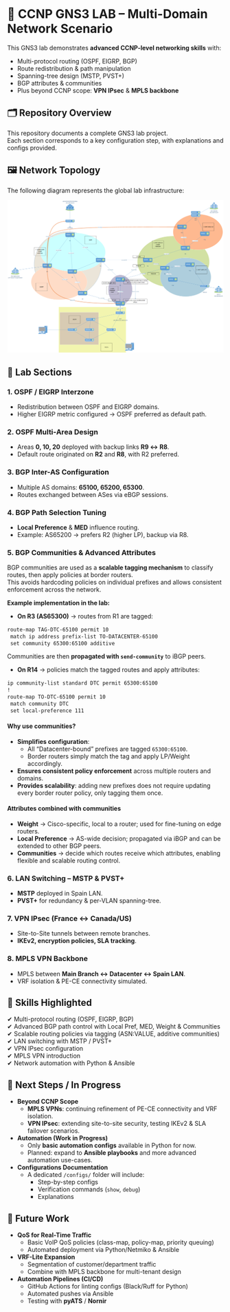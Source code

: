 # 📡 CCNP GNS3 LAB – Multi-Domain Network Scenario  

This GNS3 lab demonstrates **advanced CCNP-level networking skills** with:  
- Multi-protocol routing (OSPF, EIGRP, BGP)  
- Route redistribution & path manipulation  
- Spanning-tree design (MSTP, PVST+)  
- BGP attributes & communities  
- Plus beyond CCNP scope: **VPN IPsec** & **MPLS backbone**  

## 🗂️ Repository Overview  
This repository documents a complete GNS3 lab project.  
Each section corresponds to a key configuration step, with explanations and configs provided.  

## 🖼️ Network Topology  
The following diagram represents the global lab infrastructure:  

![Network Topology](CCNP%20DRAWING%20PROJECT.png)  

## 🔹 Lab Sections  

### 1. OSPF / EIGRP Interzone  
- Redistribution between OSPF and EIGRP domains.  
- Higher EIGRP metric configured → OSPF preferred as default path.  

### 2. OSPF Multi-Area Design  
- Areas **0, 10, 20** deployed with backup links **R9 ↔ R8**.  
- Default route originated on **R2** and **R8**, with R2 preferred.  

### 3. BGP Inter-AS Configuration  
- Multiple AS domains: **65100, 65200, 65300**.  
- Routes exchanged between ASes via eBGP sessions.  

### 4. BGP Path Selection Tuning  
- **Local Preference** & **MED** influence routing.  
- Example: AS65200 → prefers R2 (higher LP), backup via R8.  

### 5. BGP Communities & Advanced Attributes  

BGP communities are used as a **scalable tagging mechanism** to classify routes, then apply policies at border routers.  
This avoids hardcoding policies on individual prefixes and allows consistent enforcement across the network.  

**Example implementation in the lab:**  

- **On R3 (AS65300)** → routes from R1 are tagged:  

```cisco
route-map TAG-DTC-65100 permit 10
 match ip address prefix-list TO-DATACENTER-65100
 set community 65300:65100 additive
```

Communities are then **propagated with `send-community`** to iBGP peers.

- **On R14** → policies match the tagged routes and apply attributes:  

```cisco
ip community-list standard DTC permit 65300:65100
!
route-map TO-DTC-65100 permit 10
 match community DTC
 set local-preference 111
```

#### Why use communities?  
- **Simplifies configuration**:  
  - All “Datacenter-bound” prefixes are tagged `65300:65100`.  
  - Border routers simply match the tag and apply LP/Weight accordingly.  
- **Ensures consistent policy enforcement** across multiple routers and domains.  
- **Provides scalability**: adding new prefixes does not require updating every border router policy, only tagging them once.  

#### Attributes combined with communities  
- **Weight** → Cisco-specific, local to a router; used for fine-tuning on edge routers.  
- **Local Preference** → AS-wide decision; propagated via iBGP and can be extended to other BGP peers.  
- **Communities** → decide which routes receive which attributes, enabling flexible and scalable routing control.  

### 6. LAN Switching – MSTP & PVST+  
- **MSTP** deployed in Spain LAN.  
- **PVST+** for redundancy & per-VLAN spanning-tree.  

### 7. VPN IPsec (France ↔ Canada/US)  
- Site-to-Site tunnels between remote branches.  
- **IKEv2, encryption policies, SLA tracking**.  

### 8. MPLS VPN Backbone  
- MPLS between **Main Branch ↔ Datacenter ↔ Spain LAN**.  
- VRF isolation & PE-CE connectivity simulated.  

## 🎯 Skills Highlighted  
✔ Multi-protocol routing (OSPF, EIGRP, BGP)  
✔ Advanced BGP path control with Local Pref, MED, Weight & Communities  
✔ Scalable routing policies via tagging (ASN:VALUE, additive communities)  
✔ LAN switching with MSTP / PVST+  
✔ VPN IPsec configuration  
✔ MPLS VPN introduction  
✔ Network automation with Python & Ansible  

## 📌 Next Steps / In Progress  
- **Beyond CCNP Scope**  
  - **MPLS VPNs**: continuing refinement of PE-CE connectivity and VRF isolation.  
  - **VPN IPsec**: extending site-to-site security, testing IKEv2 & SLA failover scenarios.  
- **Automation (Work in Progress)**  
  - Only **basic automation configs** available in Python for now.  
  - Planned: expand to **Ansible playbooks** and more advanced automation use-cases.  
- **Configurations Documentation**  
  - A dedicated `/configs/` folder will include:  
    - Step-by-step configs  
    - Verification commands (`show`, `debug`)  
    - Explanations  

## 🚀 Future Work  
- **QoS for Real-Time Traffic**  
  - Basic VoIP QoS policies (class-map, policy-map, priority queuing)  
  - Automated deployment via Python/Netmiko & Ansible  
- **VRF-Lite Expansion**  
  - Segmentation of customer/department traffic  
  - Combine with MPLS backbone for multi-tenant design  
- **Automation Pipelines (CI/CD)**  
  - GitHub Actions for linting configs (Black/Ruff for Python)  
  - Automated pushes via Ansible  
  - Testing with **pyATS** / **Nornir**  
